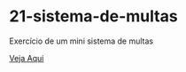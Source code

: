 # 21-sistema-de-multas
Exercício de um mini sistema de multas

[Veja Aqui](https://rafaelcorrea00.github.io/21-sistema-de-multas/)
